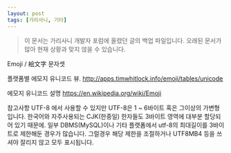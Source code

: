 ```yaml
---
layout: post
tags: [가리사니, 기타]
---
```


> 이 문서는 가리사니 개발자 포럼에 올렸던 글의 백업 파일입니다.
오래된 문서가 많아 현재 상황과 맞지 않을 수 있습니다.


Emoji / 絵文字 문자셋

플랫폼별 에모지 유니코드 뷰.
http://apps.timwhitlock.info/emoji/tables/unicode

에모지 유니코드 설명
https://en.wikipedia.org/wiki/Emoji

참고사항
UTF-8 에서 사용할 수 있지만 UTF-8은 1 ~ 6바이트 혹은 그이상의 가변형입니다.
한국어와 자주사용되는 CJK(한중일) 한자들도 3바이트 영역에 대부분 할당되어 있기 때문에.
일부 DBMS(MySQL)이나 기타 플랫폼에서 utf-8의 최대길이를 3바이트로 제한해둔 경우가 많습니다. 그럴경우 해당 제한을 조절하거나 UTF8MB4 등을 쓰셔야 잘리지 않고 모두 표시됩니다.
